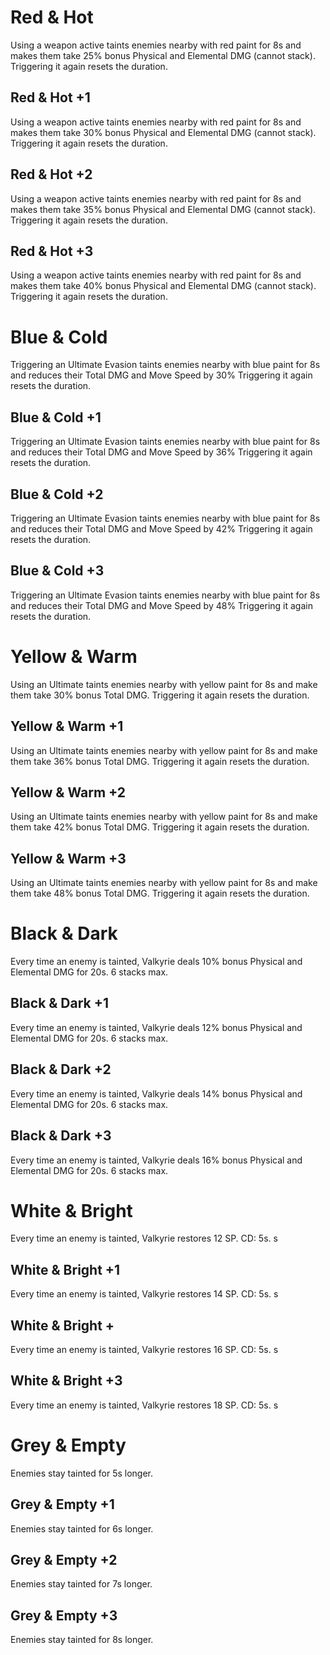 # Red & Hot

Using a weapon active taints enemies nearby with red paint for 8s and makes them take 25% bonus Physical and Elemental DMG (cannot stack). Triggering it again resets the duration.

## Red & Hot +1

Using a weapon active taints enemies nearby with red paint for 8s and makes them take 30% bonus Physical and Elemental DMG (cannot stack). Triggering it again resets the duration.

## Red & Hot +2

Using a weapon active taints enemies nearby with red paint for 8s and makes them take 35% bonus Physical and Elemental DMG (cannot stack). Triggering it again resets the duration.

## Red & Hot +3

Using a weapon active taints enemies nearby with red paint for 8s and makes them take 40% bonus Physical and Elemental DMG (cannot stack). Triggering it again resets the duration.

# Blue & Cold

Triggering an Ultimate Evasion taints enemies nearby with blue paint for 8s and reduces their Total DMG and Move Speed by 30% Triggering it again resets the duration.

## Blue & Cold +1

Triggering an Ultimate Evasion taints enemies nearby with blue paint for 8s and reduces their Total DMG and Move Speed by 36% Triggering it again resets the duration.

## Blue & Cold +2

Triggering an Ultimate Evasion taints enemies nearby with blue paint for 8s and reduces their Total DMG and Move Speed by 42% Triggering it again resets the duration.

## Blue & Cold +3

Triggering an Ultimate Evasion taints enemies nearby with blue paint for 8s and reduces their Total DMG and Move Speed by 48% Triggering it again resets the duration.

# Yellow & Warm

Using an Ultimate taints enemies nearby with yellow paint for 8s and make them take 30% bonus Total DMG. Triggering it again resets the duration.

## Yellow & Warm +1

Using an Ultimate taints enemies nearby with yellow paint for 8s and make them take 36% bonus Total DMG. Triggering it again resets the duration.

## Yellow & Warm +2

Using an Ultimate taints enemies nearby with yellow paint for 8s and make them take 42% bonus Total DMG. Triggering it again resets the duration.

## Yellow & Warm +3

Using an Ultimate taints enemies nearby with yellow paint for 8s and make them take 48% bonus Total DMG. Triggering it again resets the duration.

# Black & Dark

Every time an enemy is tainted, Valkyrie deals 10% bonus Physical and Elemental DMG for 20s. 6 stacks max.

## Black & Dark +1

Every time an enemy is tainted, Valkyrie deals 12% bonus Physical and Elemental DMG for 20s. 6 stacks max.

## Black & Dark +2

Every time an enemy is tainted, Valkyrie deals 14% bonus Physical and Elemental DMG for 20s. 6 stacks max.

## Black & Dark +3

Every time an enemy is tainted, Valkyrie deals 16% bonus Physical and Elemental DMG for 20s. 6 stacks max.

# White & Bright

Every time an enemy is tainted, Valkyrie restores 12 SP. CD: 5s. s

## White & Bright +1

Every time an enemy is tainted, Valkyrie restores 14 SP. CD: 5s. s

## White & Bright +

Every time an enemy is tainted, Valkyrie restores 16 SP. CD: 5s. s

## White & Bright +3

Every time an enemy is tainted, Valkyrie restores 18 SP. CD: 5s. s

# Grey & Empty

Enemies stay tainted for 5s longer.

## Grey & Empty +1

Enemies stay tainted for 6s longer.

## Grey & Empty +2

Enemies stay tainted for 7s longer.

## Grey & Empty +3

Enemies stay tainted for 8s longer.
